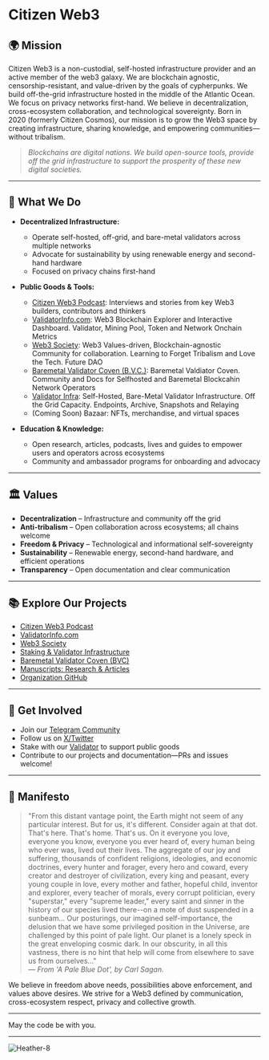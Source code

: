 # Citizen Web3

## 🌍 Mission
Citizen Web3 is a non-custodial, self-hosted infrastructure provider and an active member of the web3 galaxy. We are blockchain agnostic, censorship-resistant, and value-driven by the goals of cypherpunks. We build off-the-grid infrastructure hosted in the middle of the Atlantic Ocean. We focus on privacy networks first-hand. We believe in decentralization, cross-ecosystem collaboration, and technological sovereignty. Born in 2020 (formerly Citizen Cosmos), our mission is to grow the Web3 space by creating infrastructure, sharing knowledge, and empowering communities—without tribalism.

> *Blockchains are digital nations. We build open-source tools, provide off the grid infrastructure to support the prosperity of these new digital societies.*

---

## 🚀 What We Do

- **Decentralized Infrastructure:**  
  - Operate self-hosted, off-grid, and bare-metal validators across multiple networks
  - Advocate for sustainability by using renewable energy and second-hand hardware
  - Focused on privacy chains first-hand 

- **Public Goods & Tools:**  
  - [Citizen Web3 Podcast](https://podcast.citizenweb3.com): Interviews and stories from key Web3 builders, contributors and thinkers
  - [ValidatorInfo.com](https://validatorinfo.com): Web3 Blockchain Explorer and Interactive Dashboard. Validator, Mining Pool, Token and Network Onchain Metrics
  - [Web3 Society](https://t.me/web_3_society): Web3 Values-driven, Blockchain-agnostic Community for collaboration. Learning to Forget Tribalism and Love the Tech. Future DAO 
  - [Baremetal Validator Coven (B.V.C.)](https://bvc.citizenweb3.com/): Baremetal Valdiator Coven. Community and Docs for Selfhosted and Baremetal Blockcahin Network Operators 
  - [Validator Infra](https://www.citizenweb3.com/staking): Self-Hosted, Bare-Metal Validator Infrastructure. Off the Grid Capacity. Endpoints, Archive, Snapshots and Relaying
  - (Coming Soon) Bazaar: NFTs, merchandise, and virtual spaces

- **Education & Knowledge:**  
  - Open research, articles, podcasts, lives and guides to empower users and operators across ecosystems
  - Community and ambassador programs for onboarding and advocacy

---

## 🏛️ Values

- **Decentralization** – Infrastructure and community off the grid
- **Anti-tribalism** – Open collaboration across ecosystems; all chains welcome
- **Freedom & Privacy** – Technological and informational self-sovereignty
- **Sustainability** – Renewable energy, second-hand hardware, and efficient operations
- **Transparency** – Open documentation and clear communication

---

## 📚 Explore Our Projects

- [Citizen Web3 Podcast](https://podcast.citizenweb3.com)
- [ValidatorInfo.com](https://validatorinfo.com)
- [Web3 Society](https://github.com/citizenweb3/web3-society)
- [Staking & Validator Infrastructure](https://github.com/citizenweb3/staking)
- [Baremetal Validator Coven (BVC)](https://bvc.citizenweb3.com/)
- [Manuscripts: Research & Articles](https://github.com/citizenweb3/manuscripts)
- [Organization GitHub](https://github.com/citizenweb3)

---

## 🤝 Get Involved

- Join our [Telegram Community](https://t.me/web_3_society)
- Follow us on [X/Twitter](https://twitter.com/citizen_web3)
- Stake with our [Validator](https://www.citizenweb3.com/staking) to support public goods
- Contribute to our projects and documentation—PRs and issues welcome!

---

## 📝 Manifesto

> "From this distant vantage point, the Earth might not seem of any particular interest. But for us, it's different. Consider again at that dot. That's here. That's home. That's us. On it everyone you love, everyone you know, everyone you ever heard of, every human being who ever was, lived out their lives. The aggregate of our joy and suffering, thousands of confident religions, ideologies, and economic doctrines, every hunter and forager, every hero and coward, every creator and destroyer of civilization, every king and peasant, every young couple in love, every mother and father, hopeful child, inventor and explorer, every teacher of morals, every corrupt politician, every "superstar," every "supreme leader," every saint and sinner in the history of our species lived there--on a mote of dust suspended in a sunbeam... Our posturings, our imagined self-importance, the delusion that we have some privileged position in the Universe, are challenged by this point of pale light. Our planet is a lonely speck in the great enveloping cosmic dark. In our obscurity, in all this vastness, there is no hint that help will come from elsewhere to save us from ourselves..."  
> *— From 'A Pale Blue Dot', by Carl Sagan.*

We believe in freedom above needs, possibilities above enforcement, and values above desires. We strive for a Web3 defined by communication, cross-ecosystem respect, privacy and collective growth.

---

May the code be with you.

---

![Heather-8](https://github.com/user-attachments/assets/26e4a16b-b37c-4da3-b3ce-38aa53aaa5f6)

